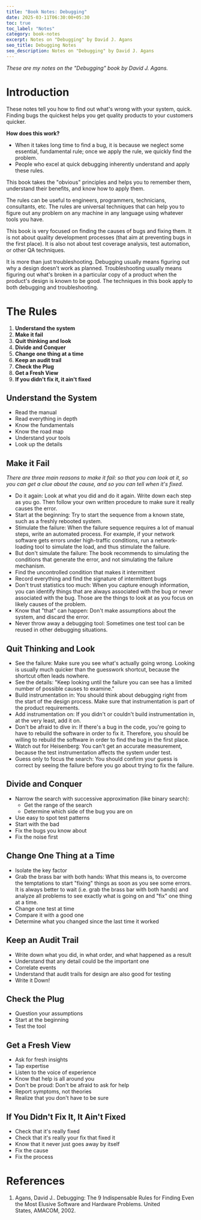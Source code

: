 ```yaml
---
title: "Book Notes: Debugging"
date: 2025-03-11T06:30:00+05:30
toc: true
toc_label: "Notes"
category: book-notes
excerpt: Notes on "Debugging" by David J. Agans
seo_title: Debugging Notes
seo_description: Notes on "Debugging" by David J. Agans
---
```


_These are my notes on the "Debugging" book by David J. Agans._

# Introduction

These notes tell you how to find out what's wrong with your system, quick. Finding bugs the quickest helps you get quality products to your customers quicker.

**How does this work?**

- When it takes long time to find a bug, it is because we neglect some essential, fundamental rule; once we apply the rule, we quickly find the problem.
- People who excel at quick debugging inherently understand and apply these rules.

This book takes the "obvious" principles and helps you to remember them, understand their benefits, and know how to apply them.

The rules can be useful to engineers, programmers, technicians, consultants, etc. The rules are universal techniques that can help you to figure out any problem on any machine in any language using whatever tools you have.

This book is very focused on finding the causes of bugs and fixing them. It is not about quality development processes (that aim at preventing bugs in the first place). It is also not about test coverage analysis, test automation, or other QA techniques.

It is more than just troubleshooting. Debugging usually means figuring out why a design doesn't work as planned. Troubleshooting usually means figuring out what's broken in a particular copy of a product when the product's design is known to be good. The techniques in this book apply to both debugging and troubleshooting.

# The Rules

1. **Understand the system**
2. **Make it fail**
3. **Quit thinking and look**
4. **Divide and Conquer**
5. **Change one thing at a time**
6. **Keep an audit trail**
7. **Check the Plug**
8. **Get a Fresh View**
9. **If you didn't fix it, it ain't fixed**

## Understand the System

- Read the manual
- Read everything in depth
- Know the fundamentals
- Know the road map
- Understand your tools
- Look up the details

## Make it Fail

_There are three main reasons to make it fail: so that you can look at it, so you can get a clue about the cause, and so you can tell when it's fixed._

- Do it again: Look at what you did and do it again. Write down each step as you go. Then follow your own written procedure to make sure it really causes the error.
- Start at the beginning: Try to start the sequence from a known state, such as a freshly rebooted system.
- Stimulate the failure: When the failure sequence requires a lot of manual steps, write an automated process. For example, if your network software gets errors under high-traffic conditions, run a network-loading tool to simulate the load, and thus stimulate the failure.
- But don't simulate the failure: The book recommends to simulating the conditions that generate the error, and not simulating the failure mechanism.
- Find the uncontrolled condition that makes it intermittent
- Record everything and find the signature of intermittent bugs
- Don't trust statistics too much: When you capture enough information, you can identify things that are always associated with the bug or never associated with the bug. Those are the things to look at as you focus on likely causes of the problem.
- Know that "that" can happen: Don't make assumptions about the system, and discard the error.
- Never throw away a debugging tool: Sometimes one test tool can be reused in other debugging situations.

## Quit Thinking and Look

- See the failure: Make sure you see what's actually going wrong. Looking is usually much quicker than the
  guesswork shortcut, because the shortcut often leads nowhere.
- See the details: "Keep looking until the failure you can see has a limited number of possible causes to examine."
- Build instrumentation in: You should think about debugging right from the start of the design process. Make sure that instrumentation is part of the product requirements.
- Add instrumentation on: If you didn't or couldn't build instrumentation in, at the very least, add it on.
- Don't be afraid to dive in: If there's a bug in the code, you're going to have to rebuild the software in order to fix it. Therefore, you should be willing to rebuild the software in order to find the bug in the first place.
- Watch out for Heisenberg: You can't get an accurate measurement, because the test instrumentation affects the system under test.
- Guess only to focus the search: You should confirm your guess is correct by seeing the failure before you go about trying to fix the failure.

## Divide and Conquer

- Narrow the search with successive approximation (like binary search):
  - Get the range of the search
  - Determine which side of the bug you are on
- Use easy to spot test patterns
- Start with the bad
- Fix the bugs you know about
- Fix the noise first

## Change One Thing at a Time

- Isolate the key factor
- Grab the brass bar with both hands: What this means is, to overcome the temptations to start "fixing" things as soon as you see some errors. It is always better to wait (i.e. grab the brass bar with both hands) and analyze all problems to see exactly what is going on and "fix" one thing at a time.
- Change one test at time
- Compare it with a good one
- Determine what you changed since the last time it worked

## Keep an Audit Trail

- Write down what you did, in what order, and what happened as a result
- Understand that any detail could be the important one
- Correlate events
- Understand that audit trails for design are also good for testing
- Write it Down!

## Check the Plug

- Question your assumptions
- Start at the beginning
- Test the tool

## Get a Fresh View

- Ask for fresh insights
- Tap expertise
- Listen to the voice of experience
- Know that help is all around you
- Don't be proud: Don't be afraid to ask for help
- Report symptoms, not theories
- Realize that you don't have to be sure

## If You Didn't Fix It, It Ain't Fixed

- Check that it's really fixed
- Check that it's really your fix that fixed it
- Know that it never just goes away by itself
- Fix the cause
- Fix the process

# References

1. Agans, David J.. Debugging: The 9 Indispensable Rules for Finding Even the Most Elusive Software and Hardware Problems. United States, AMACOM, 2002.
